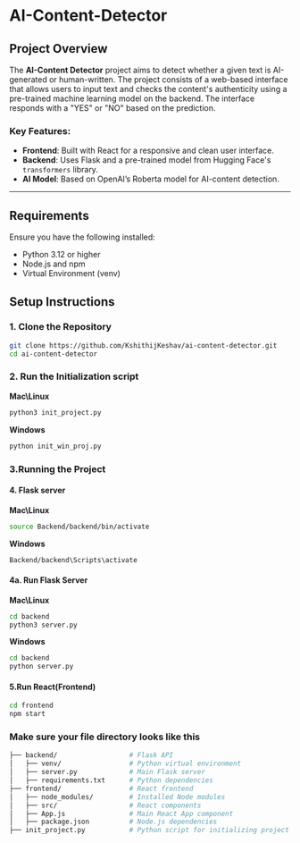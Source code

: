 # AI-Content-Detector

## Project Overview

The **AI-Content Detector** project aims to detect whether a given text is AI-generated or human-written. The project consists of a web-based interface that allows users to input text and checks the content's authenticity using a pre-trained machine learning model on the backend. The interface responds with a "YES" or "NO" based on the prediction.

### Key Features:
- **Frontend**: Built with React for a responsive and clean user interface.
- **Backend**: Uses Flask and a pre-trained model from Hugging Face's `transformers` library.
- **AI Model**: Based on OpenAI’s Roberta model for AI-content detection.

---

## Requirements

Ensure you have the following installed:
- Python 3.12 or higher
- Node.js and npm
- Virtual Environment (venv)

## Setup Instructions

### 1. Clone the Repository

```bash
git clone https://github.com/KshithijKeshav/ai-content-detector.git
cd ai-content-detector
```

### 2. Run the  Initialization script
**Mac\Linux**
```python
python3 init_project.py
```
**Windows**
```python
python init_win_proj.py
```
### 3.Running the Project
#### 4. Flask server
**Mac\Linux**
```bash
source Backend/backend/bin/activate
```
**Windows**
```bash
Backend/backend\Scripts\activate
```

#### 4a. Run Flask Server
**Mac\Linux**
```bash
cd backend
python3 server.py
```
**Windows**
```bash
cd backend
python server.py
```
#### 5.Run React(Frontend)
```bash
cd frontend
npm start
```
### Make sure your file directory looks like this
```bash
├── backend/                  # Flask API
│   ├── venv/                 # Python virtual environment
│   ├── server.py             # Main Flask server
│   ├── requirements.txt      # Python dependencies
├── frontend/                 # React frontend
│   ├── node_modules/         # Installed Node modules
│   ├── src/                  # React components
│   ├── App.js                # Main React App component
│   ├── package.json          # Node.js dependencies
├── init_project.py           # Python script for initializing project
```
